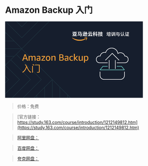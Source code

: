 # Amazon Backup 入门

![img](../../../assets/study163/free/5ae4568cabe84b26a524c3a692113363.png)

> 价格：免费

> [官方链接：https://study.163.com/course/introduction/1212149812.htm](https://study.163.com/course/introduction/1212149812.htm)

> [阿里网盘：]()

> [百度网盘：]()

> [夸克网盘：]()
